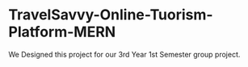 # TravelSavvy-Online-Tuorism-Platform-MERN

We Designed this project for our 3rd Year 1st Semester group project.
